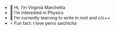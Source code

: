 - 👋 Hi, I’m Virginia Marchetta
- 👀 I’m interested in Physics
- 🌱 I’m currently learning to write in root and c/c++
- ⚡ Fun fact: I love perro salchicha

